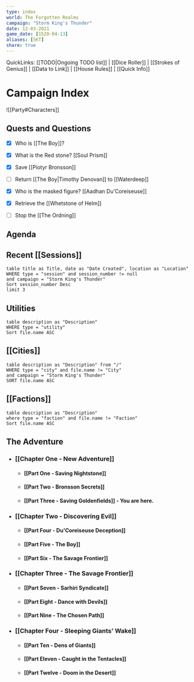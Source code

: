 ```yaml
---
type: index
world: The Forgotten Realms
campaign: "Storm King's Thunder"
date: 12-03-2021
game_date: [1520-04-13]
aliases: [SKT]
share: true
---
```

QuickLinks: [[TODO|Ongoing TODO list]] | [[Dice Roller]] | [[Strokes of Genius]] | [[Data to Link]] | [[House Rules]] | [[Quick Info]]

# Campaign Index


![[Party#Characters]]

## Quests and Questions
- [x] Who is [[The Boy]]?
- [x] What is the Red stone? [[Soul Prism]]
- [x] Save [[Piotyr Bronsson]]
- [ ] Return [[The Boy|Timothy Denovan]] to [[Waterdeep]]
- [x] Who is the masked figure? [[Aadhan Du'Coreiseuse]]
- [x] Retrieve the [[Whetstone of Helm]]
- [ ] Stop the [[The Ordning]]


## Agenda

## Recent [[Sessions]]
```dataview
table title as Title, date as "Date Created", location as "Location"
WHERE type = "session" and session_number != null
and campaign = "Storm King's Thunder"
Sort session_number Desc
limit 3
```

## Utilities
```dataview
table description as "Description"
WHERE type = "utility"
Sort file.name ASC
```

## [[Cities]]
```dataview
table description as "Description" from "/"
WHERE type = "city" and file.name != "City"
and campaign = "Storm King's Thunder"
SORT file.name ASC
```

## [[Factions]]
```dataview
table description as "Description"
where type = "faction" and file.name != "Faction"
Sort file.name ASC
```

## The Adventure
- ### [[Chapter One - New Adventure]]
	- #### [[Part One - Saving Nightstone]]
	- #### [[Part Two - Bronsson Secrets]]
	- #### [[Part Three - Saving Goldenfields]] - You are here.
- ### [[Chapter Two - Discovering Evil]]
	- #### [[Part Four - Du'Coreiseuse Deception]]
	- #### [[Part Five - The Boy]]
	- #### [[Part Six - The Savage Frontier]]
- ### [[Chapter Three - The Savage Frontier]]
	- #### [[Part Seven - Sarhiri Syndicate]]
	- #### [[Part Eight - Dance with Devils]]
	- #### [[Part Nine - The Chosen Path]]
- ### [[Chapter Four - Sleeping Giants' Wake]]
	- #### [[Part Ten - Dens of Giants]]
	- #### [[Part Eleven - Caught in the Tentacles]]
	- #### [[Part Twelve - Doom in the Desert]]